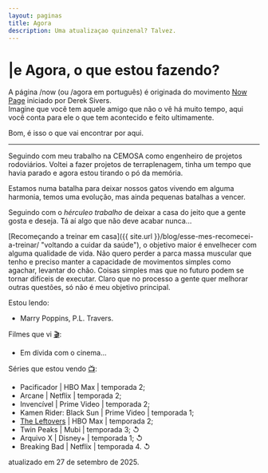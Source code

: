 ```yaml
---
layout: paginas
title: Agora
description: Uma atualizaçao quinzenal? Talvez.
---
```

<h1>
<span aria-hidden="true">|<span class="h1-menor">e </span></span>Agora<span class="h1-menor">, o que estou fazendo?</span>
</h1>

A página /now (ou /agora em português) é originada do movimento [Now Page](https://nownownow.com/about "O que é uma página /Now?") iniciado por Derek Sivers.  
Imagine que você tem aquele amigo que não o vê há muito tempo, aqui você conta para ele o que tem acontecido e feito ultimamente.  

Bom, é isso o que vai encontrar por aqui.
<hr>
Seguindo com meu trabalho na CEMOSA como engenheiro de projetos rodoviários. Voltei a fazer projetos de terraplenagem, tinha um tempo que havia parado e agora estou tirando o pó da memória.  

Estamos numa batalha para deixar nossos gatos vivendo em alguma harmonia, temos uma evolução, mas ainda pequenas batalhas a vencer.  

Seguindo com o _hérculeo trabalho_ de deixar a casa do jeito que a gente gosta e deseja. Tá aí algo que não deve acabar nunca...  

[Recomeçando a treinar em casa]({{ site.url }}/blog/esse-mes-recomecei-a-treinar/ "voltando a cuidar da saúde"), o objetivo maior é envelhecer com alguma qualidade de vida. Não quero perder a parca massa muscular que tenho e preciso manter a capacidade de movimentos simples como agachar, levantar do chão. Coisas simples mas que no futuro podem se tornar difíceis de executar. Claro que no processo a gente quer melhorar outras questões, só não é meu objetivo principal.  

Estou lendo:
<ul>
    <li>Marry Poppins, P.L. Travers.</li>
</ul>
Filmes que vi <a href="https://letterboxd.com/dalbo1201/films/diary/" class="linkcab">&#127916;</a>:
<ul>
    <li>Em dívida com o cinema...</li>
</ul>
Séries que estou vendo <a href="https://tvtime.com/r/38uUh" class="linkcab">&#128250;</a>:
<ul>
    <li>Pacificador&nbsp;| HBO Max | temporada&nbsp;2;</li>    
    <li>Arcane&nbsp;| Netflix | temporada&nbsp;2;</li>
    <li>Invencível&nbsp;| Prime Video&nbsp;| temporada&nbsp;2;</li>
    <li>Kamen Rider: Black Sun&nbsp;| Prime Video&nbsp;| temporada&nbsp;1;</li>
    <li><a href="{{ site.url }}/blog/assistindo-the-leftovers/" title="alguns comentários sobre os episódios">The Leftovers</a>&nbsp;| HBO&nbsp;Max&nbsp;| temporada&nbsp;2;</li>
    <li>Twin Peaks&nbsp;| Mubi&nbsp;| temporada&nbsp;3;&nbsp;↺</li>
    <li>Arquivo X&nbsp;| Disney+&nbsp;| temporada&nbsp;1;&nbsp;↺</li>
    <li>Breaking Bad&nbsp;| Netflix&nbsp;| temporada&nbsp;4.&nbsp;↺</li>
</ul>

<aside class="atualizacao">
    atualizado em 27 de setembro de 2025.
</aside>

